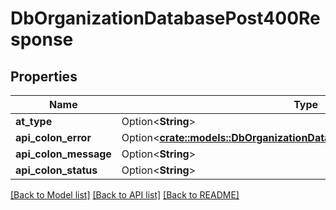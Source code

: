 # DbOrganizationDatabasePost400Response

## Properties

Name | Type | Description | Notes
------------ | ------------- | ------------- | -------------
**at_type** | Option<**String**> |  | [optional]
**api_colon_error** | Option<[**crate::models::DbOrganizationDatabasePost400ResponseApiError**](_db__organization___database__post_400_response_api_error.md)> |  | [optional]
**api_colon_message** | Option<**String**> |  | [optional]
**api_colon_status** | Option<**String**> |  | [optional]

[[Back to Model list]](../README.md#documentation-for-models) [[Back to API list]](../README.md#documentation-for-api-endpoints) [[Back to README]](../README.md)


